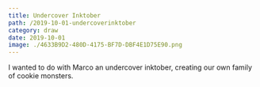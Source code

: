 ```yaml
---
title: Undercover Inktober
path: /2019-10-01-undercoverinktober
category: draw
date: 2019-10-01
image: ./4633B9D2-480D-4175-BF7D-DBF4E1D75E90.png
---
```

I wanted to do with Marco an undercover inktober, creating our own family of cookie monsters.